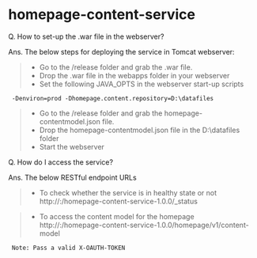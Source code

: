 # homepage-content-service

Q. How to set-up the .war file in the webserver?

Ans. The below steps for deploying the service in Tomcat webserver:
> - Go to the /release folder and grab the .war file. 
> - Drop the .war file in the webapps folder in your webserver
> - Set the following JAVA_OPTS in the webserver start-up scripts
     
     -Denviron=prod -Dhomepage.content.repository=D:\datafiles
     
> - Go to the /release folder and grab the homepage-contentmodel.json file. 
> - Drop the homepage-contentmodel.json file in the D:\datafiles folder
> - Start the webserver

Q. How do I access the service?

Ans. The below RESTful endpoint URLs

> - To check whether the service is in healthy state or not
     http://<hostname>:<port>/homepage-content-service-1.0.0/_status

> - To access the content model for the homepage
     http://<hostname>:<port>/homepage-content-service-1.0.0/homepage/v1/content-model
          
     Note: Pass a valid X-OAUTH-TOKEN
